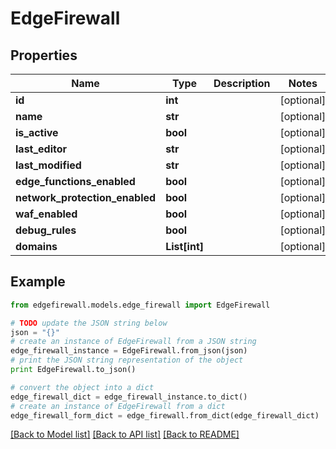# EdgeFirewall


## Properties
Name | Type | Description | Notes
------------ | ------------- | ------------- | -------------
**id** | **int** |  | [optional] 
**name** | **str** |  | [optional] 
**is_active** | **bool** |  | [optional] 
**last_editor** | **str** |  | [optional] 
**last_modified** | **str** |  | [optional] 
**edge_functions_enabled** | **bool** |  | [optional] 
**network_protection_enabled** | **bool** |  | [optional] 
**waf_enabled** | **bool** |  | [optional] 
**debug_rules** | **bool** |  | [optional] 
**domains** | **List[int]** |  | [optional] 

## Example

```python
from edgefirewall.models.edge_firewall import EdgeFirewall

# TODO update the JSON string below
json = "{}"
# create an instance of EdgeFirewall from a JSON string
edge_firewall_instance = EdgeFirewall.from_json(json)
# print the JSON string representation of the object
print EdgeFirewall.to_json()

# convert the object into a dict
edge_firewall_dict = edge_firewall_instance.to_dict()
# create an instance of EdgeFirewall from a dict
edge_firewall_form_dict = edge_firewall.from_dict(edge_firewall_dict)
```
[[Back to Model list]](../README.md#documentation-for-models) [[Back to API list]](../README.md#documentation-for-api-endpoints) [[Back to README]](../README.md)


